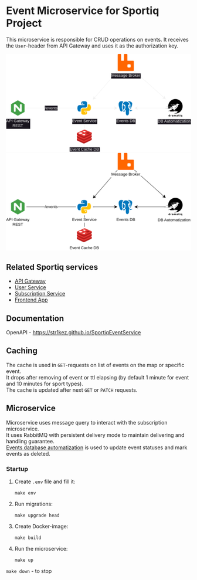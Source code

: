 # Event Microservice for Sportiq Project

This microservice is responsible for CRUD operations on events. It receives the `User`-header from API Gateway and uses it as the authorization key.

![Microservice Architecture](assets/diagram-dark.png#gh-dark-mode-only)
![Microservice Architecture](assets/diagram.png#gh-light-mode-only)

## Related Sportiq services

- [API Gateway](https://github.com/Str1kez/SportiqAPIGateway)
- [User Service](https://github.com/Str1kez/SportiqUserService)
- [Subscription Service](https://github.com/Str1kez/SportiqSubscriptionService)
- [Frontend App](https://github.com/Str1kez/SportiqReactApp)

## Documentation

OpenAPI - https://str1kez.github.io/SportiqEventService

## Caching

The cache is used in `GET`-requests on list of events on the map or specific event. \
It drops after removing of event or ttl elapsing (by default 1 minute for event and 10 minutes for sport types). \
The cache is updated after next `GET` or `PATCH` requests.

## Microservice

Microservice uses message query to interact with the subscription microservice. \
It uses RabbitMQ with persistent delivery mode to maintain delivering and handling guarantee. \
[Events database automatization](https://github.com/Str1kez/SportiqEventAutomatization) is used to update event statuses and mark events as deleted.

### Startup

1. Create `.env` file and fill it:
   ```commandline
   make env
   ```
2. Run migrations:
   ```commandline
   make upgrade head
   ```
3. Create Docker-image:
   ```commandline
   make build
   ```
4. Run the microservice:
   ```commandline
   make up
   ```

`make down` - to stop
